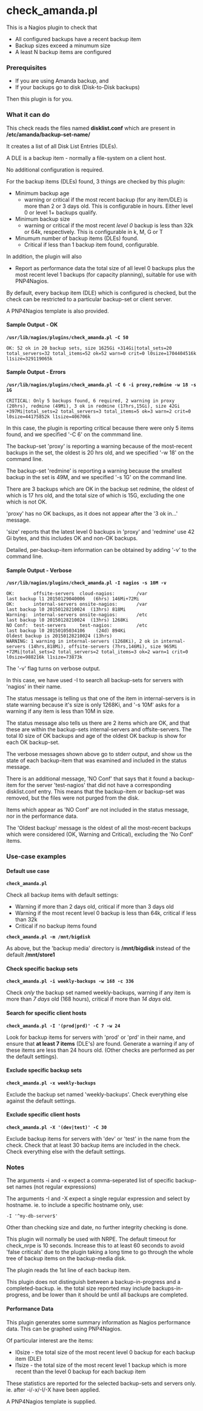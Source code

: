 check_amanda.pl
===============

This is a Nagios plugin to check that

* All configured backups have a recent backup item
* Backup sizes exceed a minumum size
* A least N backup items are configured

### Prerequisites

* If you are using Amanda backup,
    and
* If your backups go to disk (Disk-to-Disk backups)

Then this plugin is for you.

### What it can do

This check reads the files named **disklist.conf** which are present in **/etc/amanda/backup-set-name/**

It creates a list of all Disk List Entries (DLEs).

A DLE is a backup item - normally a file-system on a client host.

No additional configuration is required.

For the backup items (DLEs) found, 3 things are checked by this plugin:

* Minimum backup age
  * warning or critical if the most recent backup (for any item/DLE) is more than 2 or 3 days old.
    This is configurable in hours.
    Either level 0 or level 1+ backups qualify.
* Minimum backup size
  * warning or critical if the most recent *level 0* backup is less than 32k or 64k, respectively.
    This is configurable in k, M, G or T
* Minumum number of backup items (DLEs) found.
  * Critical if less than 1 backup item found, configurable.

In addition, the plugin will also

* Report as performance data the total size of all level 0 backups plus the most recent level 1 backups (for capacity planning), suitable for use with PNP4Nagios.

By default, every backup item (DLE) which is configured is checked, but the check can be restricted to a particular backup-set or client server.

A PNP4Nagios template is also provided.

#### Sample Output - OK

**`/usr/lib/nagios/plugins/check_amanda.pl -C 50`**

`OK: 52 ok in 20 backup sets, size 1625Gi +314Gi|total_sets=20 total_servers=32 total_items=52 ok=52 warn=0 crit=0 l0size=1704404516k l1size=329119065k`

#### Sample Output - Errors

**`/usr/lib/nagios/plugins/check_amanda.pl -C 6 -i proxy,redmine -w 18 -s 1G`**

`CRITICAL: Only 5 backups found, 6 required, 2 warning in proxy (20hrs), redmine (49Mi), 3 ok in redmine (17hrs,15Gi), size 42Gi +397Mi|total_sets=2 total_servers=3 total_items=5 ok=3 warn=2 crit=0 l0size=44175852k l1size=406706k`

In this case, the plugin is reporting critical because there were only 5 items found, and we specified '-C 6' on the commmand line.

The backup-set 'proxy' is reporting a warning because of the most-recent backups in the set, the oldest is 20 hrs old, and we specified '-w 18' on the command line.

The backup-set 'redmine' is reporting a warning because the smallest backup in the set is 49M, and we specified '-s 1G' on the command line.

There are 3 backups which are OK in the backup set redmine, the oldest of which is 17 hrs old, and the total size of which is 15G, excluding the one which is not OK.

'proxy' has no OK backups, as it does not appear after the '3 ok in...' message.

'size' reports that the latest level 0 backups in 'proxy' and 'redmine' use 42 Gi bytes, and this includes OK and non-OK backups.

Detailed, per-backup-item information can be obtained by adding '-v' to the command line.

#### Sample Output - Verbose
**`/usr/lib/nagios/plugins/check_amanda.pl -I nagios -s 10M -v`**

```
OK:       offsite-servers  cloud-nagios:        /var                      last backup l1 20150129040006   (6hrs) 146Mi+72Mi
OK:       internal-servers onsite-nagios:       /var                      last backup l0 20150128210024  (13hrs) 818Mi
Warning:  internal-servers onsite-nagios:       /etc                      last backup l0 20150128210024  (13hrs) 1268Ki
NO Conf:  test-servers     test-nagios:         /etc                      last backup l0 20150105034106    (24d) 894Ki
Oldest backup is 20150128210024 (13hrs)
WARNING: 1 warning in internal-servers (1268Ki), 2 ok in internal-servers (14hrs,818Mi), offsite-servers (7hrs,146Mi), size 965Mi +72Mi|total_sets=2 total_servers=2 total_items=3 ok=2 warn=1 crit=0 l0size=988216k l1size=73873k
```

The '-v' flag turns on verbose output.

In this case, we have used -I to search all backup-sets for servers with 'nagios' in their name.

The status message is telling us that one of the item in internal-servers is in state warning because it's size is only 1268Ki, and '-s 10M' asks for a warning if any item is less than 10M in size.

The status message also tells us there are 2 items which are OK, and that these are within the backup-sets internal-servers and offsite-servers. The total l0 size of OK backups and age of the oldest OK backup is show for each OK backup-set.

The verbose messages shown above go to stderr output, and show us the state of each backup-item that was examined and included in the status message.

There is an additional message, 'NO Conf' that says that it found a backup-item for the server 'test-nagios' that did not have a corresponding disklist.conf entry. This means that the backup-item or backup-set was removed, but the files were not purged from the disk.

Items which appear as 'NO Conf' are not included in the status message, nor in the performance data.

The 'Oldest backup' message is the oldest of all the most-recent backups which were considered (OK, Warning and Critical), excluding the 'No Conf' items.

### Use-case examples

#### Default use case

**`check_amanda.pl`**

Check all backup items with default settings:

* Warning if more than 2 days old, critical if more than 3 days old
* Warning if the most recent level 0 backup is less than 64k, critical if less than 32k
* Critical if no backup items found

**`check_amanda.pl -m /mnt/bigdisk`**

As above, but the 'backup media' directory is **/mnt/bigdisk** instead of the default **/mnt/store1**

#### Check specific backup sets
**`check_amanda.pl -i weekly-backups -w 168 -c 336`**

Check *only* the backup set named weekly-backups, warning if any item is more than *7 days* old (168 hours), critical if more than *14 days* old.

#### Search for specific client hosts
**`check_amanda.pl -I '(prod|prd)' -C 7 -w 24`**

Look for backup items for servers with 'prod' or 'prd' in their name, and ensure that **at least 7 items** (DLE's) are found. Generate a warning if any of these items are less than 24 hours old. (Other checks are performed as per the default settings).

#### Exclude specific backup sets
**`check_amanda.pl -x weekly-backups`**

Exclude the backup set named 'weekly-backups'. Check everything else against the default settings.

#### Exclude specific client hosts
**`check_amanda.pl -X '(dev|test)' -C 30`**

Exclude backup items for servers with 'dev' or 'test' in the name from the check. Check that at least 30 backup items are included in the check. Check everything else with the default settings.

### Notes

The arguments -i and -x expect a comma-seperated list of specific backup-set names (not regular expressions)

The arguments -I and -X expect a single regular expression and select by hostname. ie. to include a specific hostname only, use:

`-I '^my-db-server$'`

Other than checking size and date, no further integrity checking is done.

This plugin will normally be used with NRPE. The default timeout for check_nrpe is 10 seconds. Increase this to at least 60 seconds to avoid 'false criticals' due to the plugin taking a long time to go through the whole tree of backup items on the backup-media disk.

The plugin reads the 1st line of each backup item.

This plugin does not distinguish between a backup-in-progress and a completed-backup. 
ie. the total size reported may include backups-in-progress, and be lower than it should be until all backups are completed.

#### Performance Data

This plugin generates some summary information as Nagios performance data. This can be graphed using PNP4Nagios.

Of particular interest are the items:

* l0size - the total size of the most recent level 0 backup for each backup item (DLE)
* l1size - the total size of the most recent level 1 backup which is more recent than the level 0 backup for each backup item

These statistics are reported for the selected backup-sets and servers only. ie. after -i/-x/-I/-X have been applied.

A PNP4Nagios template is supplied.
